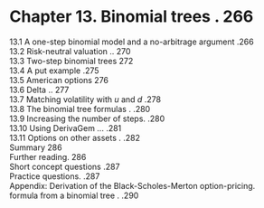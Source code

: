 # Chapter 13. Binomial trees . 266  

13.1 A one-step binomial model and a no-arbitrage argument .266   
13.2 Risk-neutral valuation .. 270   
13.3 Two-step binomial trees 272   
13.4 A put example .275   
13.5 American options 276   
13.6 Delta .. 277   
13.7 Matching volatility with $u$ and $d$ .278   
13.8 The binomial tree formulas . .280   
13.9 Increasing the number of steps. .280   
13.10 Using DerivaGem ... .281   
13.11 Options on other assets . .282   
Summary 286   
Further reading. 286   
Short concept questions .287   
Practice questions. .287   
Appendix: Derivation of the Black-Scholes-Merton option-pricing.   
formula from a binomial tree . .290  
